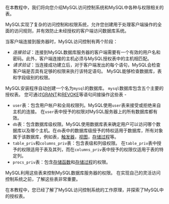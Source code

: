 在本教程中，我们将向您介绍MySQL访问控制系统和MySQL中各种与权限相关的表。

MySQL实现了复杂的访问控制和权限系统，允许您创建用于处理客户端操作的全面的访问规则，并有效防止未经授权的客户端访问数据库系统。

当客户端连接到服务器时，MySQL访问控制有两个阶段：

- *连接验证*：连接到MySQL数据库服务器的客户端需要有一个有效的用户名和密码。此外，客户端连接的主机必须与MySQL授权表中的主机相匹配。
- *请求验证*：当连接成功建立后，对于客户端发出的每个语句，MySQL会检查客户端是否具有足够的权限来执行该特定语句。 MySQL能够检查数据库，表和字段级别的权限。

MySQL安装程序自动创建一个名为`mysql`的数据库。 `mysql`数据库包含五个主要的授权表。 您可通过[GRANT](http://www.yiibai.com/mysql/grant.html)和[REVOKE](http://www.yiibai.com/mysql/revoke.html)等语句间接操作这些表 -

- `user`表：包含用户帐户和全局权限列。MySQL使用`user`表来接受或拒绝来自主机的连接。 在`user`表中授予的权限对MySQL服务器上的所有数据库都有效。
- `db`表：包含数据库级权限。MySQL使用数据库表来确定用户可以访问哪个数据库以及哪个主机。在`db`表中的数据库级授予的特权适用于数据库，所有对象属于该数据库，例如表，[触发器](http://www.yiibai.com/mysql/triggers.html)，[视图](http://www.yiibai.com/mysql/views.html)，[存储过程](http://www.yiibai.com/mysql/stored-procedure.html)等。
- `table_priv`和`columns_priv`表：包含表级和列级权限。 在`table_priv`表中授予的权限适用于表及其列，而在`columns_priv`表中授予的权限仅适用于表的特定列。
- `procs_priv`表：包含[存储函数](http://www.yiibai.com/mysql/stored-function.html)和[存储过程](http://www.yiibai.com/mysql/stored-procedure.html)的权限。

MySQL利用这些表来控制MySQL数据库服务器的权限。 在实现自己的灵活访问控制系统之前，了解这些表非常重要。

在本教程中，您已经了解了MySQL访问控制系统的工作原理，并探索了MySQL中的授权表。